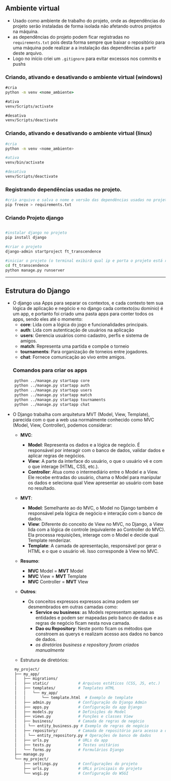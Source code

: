 ## Ambiente virtual

- Usado como ambiente de trabalho do projeto, onde as dependências do projeto serão instaladas de forma isolada não afetando outros projetos na máquina.
- as dependências do projeto podem ficar registradas no `requirements.txt` pois desta forma sempre que baixar o repositório para uma máquina pode realizar a a instalação das dependências a partir deste arquivo.
- Logo no início criei um `.gitignore` para evitar excessos nos commits e pushs

### Criando, ativando e desativando o ambiente virtual (windows)
```cmd
#cria
python -m venv <nome_ambiente>

#ativa
venv/Scripts/activate

#desativa
venv/Scripts/deactivate

```

### Criando, ativando e desativando o ambiente virtual (linux)
```bash
#cria
python -m venv <nome_ambiente>

#ativa
venv/bin/activate

#desativa
venv/Scripts/deactivate
```


### Registrando dependências usadas no projeto.
```bash
#cria arquivo e salva o nome e versão das dependências usadas no projeto
pip freeze > requirements.txt

```

### Criando Projeto django
```bash

#instalar django no projeto
pip install django

#criar o projeto
django-admin startproject ft_transcendence

#iniciar o projeto (o terminal exibirá qual ip e porta o projeto está rodando)
cd ft_transcendence
python manage.py runserver

```

---

## Estrutura do Django

- O django usa Apps para separar os contextos, e cada contexto tem sua lógica de aplicação e negócio e no django cada contexto(ou domínio) é um app, e portanto foi criado uma pasta apps para conter todos os apps, sendo eles até o momento:
	- **core**: Lida com a lógica do jogo e funcionalidades principais.
	- **auth**: Lida com autenticação de usuários na aplicação
	- **users**: Gerencia usuários como cadastro, perfis e sistema de amigos.
	- **match**: Representa uma partida e compõe o torneio
	- **tournaments**: Para organização de torneios entre jogadores.
	- **chat**: Fornece comunicação ao vivo entre amigos.
  ### Comandos para criar os apps
```bash
	python ../manage.py startapp core
	python ../manage.py startapp auth
	python ../manage.py startapp users
	python ../manage.py startapp match
	python ../manage.py startapp tournaments
	python ../manage.py startapp chat
```
- O Django trabalha com arquitetura MVT (Model, View, Template), parecida com o que a web usa normalmente conhecido como MVC (Model, View, Controller), podemos considerar:
	- **MVC**:
		- **Model**: Representa os dados e a lógica de negócio. É responsável por interagir com o banco de dados, validar dados e aplicar regras de negócios.
		- **View**: A parte da interface do usuário, o que o usuário vê e com o que interage (HTML, CSS, etc.).
		- **Controller**: Atua como o intermediário entre o Model e a View. Ele recebe entradas do usuário, chama o Model para manipular os dados e seleciona qual View apresentar ao usuário com base no resultado.

	- **MVT**:
		- **Model**: Semelhante ao do MVC, o Model no Django também é responsável pela lógica de negócio e interação com o banco de dados.
		- **View**: Diferente do conceito de View no MVC, no Django, a View lida com a lógica de controle (equivalente ao Controller do MVC). Ela processa requisições, interage com o Model e decide qual Template renderizar.
		- **Template**: A camada de apresentação, responsável por gerar o HTML e o que o usuário vê. Isso corresponde à View no MVC.

	- **Resumo**:
		- **MVC** Model = **MVT** Model
		- **MVC** View = **MVT** Template
		- **MVC** Controller = **MVT** VIew
    -  **Outros**:
    	- Os conceitos expressos expressos acima podem ser desmembrados em outras camadas como:
     		- **Service ou business**: as Models representam apenas as entidades e podem ser mapeadas pelo banco de dados e as regras de negócio ficam nesta nova camada.
     		- **Dao ou Repository**: Neste ponto ficam os métodos que constroem as querys e realizam acesso aos dados no banco de dados.
     		- *os diretórios business e repository foram criados manualmente*

	- Estrutura de diretórios:
```bash
	my_project/
	├── my_app/
	│   ├── migrations/
	│   ├── static/             # Arquivos estáticos (CSS, JS, etc.)
	│   ├── templates/          # Templates HTML
	│   │   └── my_app/
	│   │       └── template.html  # Exemplo de template
	│   ├── admin.py            # Configuração do Django Admin
	│   ├── apps.py             # Configuração da app Django
	│   ├── models.py           # Definições do Model
	│   ├── views.py            # Funções e classes View
	│   ├── business/           # Camada de regras de negócio 
	│   │ └── entity_business.py # Exemplo de regras de negócio 
	│   ├── repository/         # Camada de repositório para acesso a dados 
	│   │ └── entity_repository.py # Operações de banco de dados
	│   ├── urls.py             # URLs da app
	│   ├── tests.py            # Testes unitários
	│   └── forms.py            # Formulários Django
	├── manage.py
	└── my_project/
	    ├── settings.py         # Configurações do projeto
	    ├── urls.py             # URLs principais do projeto
	    └── wsgi.py             # Configuração do WSGI

```
		

